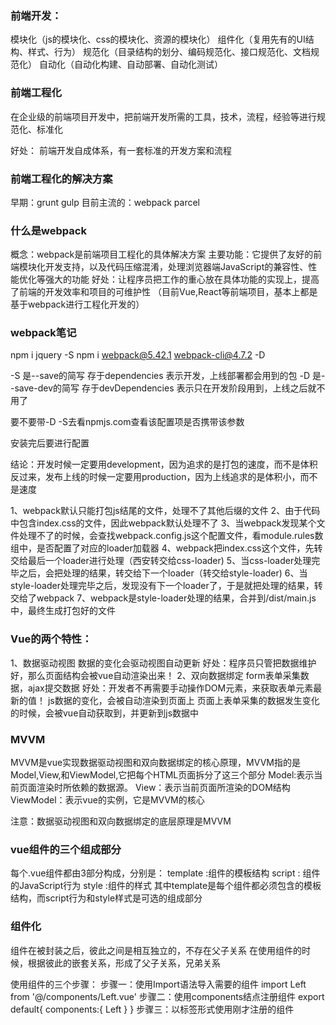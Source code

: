 ### 前端开发：
模块化（js的模块化、css的模块化、资源的模块化）
组件化（复用先有的UI结构、样式、行为）
规范化（目录结构的划分、编码规范化、接口规范化、文档规范化）
自动化（自动化构建、自动部署、自动化测试）
### 前端工程化
在企业级的前端项目开发中，把前端开发所需的工具，技术，流程，经验等进行规范化、标准化

好处：
前端开发自成体系，有一套标准的开发方案和流程

### 前端工程化的解决方案
早期：grunt gulp
目前主流的：webpack parcel 


### 什么是webpack
概念：webpack是前端项目工程化的具体解决方案
主要功能：它提供了友好的前端模块化开发支持，以及代码压缩混淆，处理浏览器端JavaScript的兼容性、性能优化等强大的功能
好处：让程序员把工作的重心放在具体功能的实现上，提高了前端的开发效率和项目的可维护性
（目前Vue,React等前端项目，基本上都是基于webpack进行工程化开发的）

### webpack笔记
npm i jquery -S
npm i webpack@5.42.1 webpack-cli@4.7.2 -D

-S 是--save的简写 存于dependencies 表示开发，上线部署都会用到的包
-D 是--save-dev的简写 存于devDependencies  表示只在开发阶段用到，上线之后就不用了

要不要带-D -S去看npmjs.com查看该配置项是否携带该参数

安装完后要进行配置

结论：开发时候一定要用development，因为追求的是打包的速度，而不是体积
反过来，发布上线的时候一定要用production，因为上线追求的是体积小，而不是速度

1、webpack默认只能打包js结尾的文件，处理不了其他后缀的文件
2、由于代码中包含index.css的文件，因此webpack默认处理不了
3、当webpack发现某个文件处理不了的时候，会查找webpack.config.js这个配置文件，看module.rules数组中，是否配置了对应的loader加载器
4、webpack把index.css这个文件，先转交给最后一个loader进行处理（西安转交给css-loader)
5、当css-loader处理完毕之后，会把处理的结果，转交给下一个loader（转交给style-loader)
6、当style-loader处理完毕之后，发现没有下一个loader了，于是就把处理的结果，转交给了webpack
7、webpack是style-loader处理的结果，合并到/dist/main.js中，最终生成打包好的文件


### Vue的两个特性：
1、数据驱动视图
数据的变化会驱动视图自动更新
好处：程序员只管把数据维护好，那么页面结构会被vue自动渲染出来！
2、双向数据绑定
form表单采集数据，ajax提交数据
好处：开发者不再需要手动操作DOM元素，来获取表单元素最新的值！
js数据的变化，会被自动渲染到页面上
页面上表单采集的数据发生变化的时候，会被vue自动获取到，并更新到js数据中
### MVVM
MVVM是vue实现数据驱动视图和双向数据绑定的核心原理，MVVM指的是Model,View,和ViewModel,它把每个HTML页面拆分了这三个部分
Model:表示当前页面渲染时所依赖的数据源。
View：表示当前页面所渲染的DOM结构
ViewModel：表示vue的实例，它是MVVM的核心

注意：数据驱动视图和双向数据绑定的底层原理是MVVM

### vue组件的三个组成部分
每个.vue组件都由3部分构成，分别是：
template :组件的模板结构
script : 组件的JavaScript行为
style :组件的样式
其中template是每个组件都必须包含的模板结构，而script行为和style样式是可选的组成部分

### 组件化
组件在被封装之后，彼此之间是相互独立的，不存在父子关系
在使用组件的时候，根据彼此的嵌套关系，形成了父子关系，兄弟关系

使用组件的三个步骤：
步骤一：使用Import语法导入需要的组件
import Left from '@/components/Left.vue'
步骤二：使用components结点注册组件
export default{
    components:{
        Left
    }
}
步骤三：以标签形式使用刚才注册的组件
<Left></Left>




